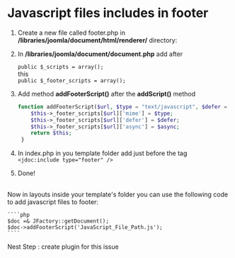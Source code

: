 # Javascript files includes in footer

1. Create a new file called footer.php in <b>/libraries/joomla/document/html/renderer/</b> directory:

2. In <b>/libraries/joomla/document/document.php</b> add after

	````public $_scripts = array();````<br>
	this<br>
	````public $_footer_scripts = array();````

3. Add method **addFooterScript()** after the **addScript()** method 

	```php
	function addFooterScript($url, $type = "text/javascript", $defer = false, $async = false) {
		$this->_footer_scripts[$url]['mime'] = $type;
		$this->_footer_scripts[$url]['defer'] = $defer;
		$this->_footer_scripts[$url]['async'] = $async;
		return $this;
	 }
	```

4. In index.php in you template folder add just before the </body> tag <br>
	````<jdoc:include type="footer" />````

5. Done!
<br>
Now in layouts inside your template's folder you can use the following code to add javascript files to footer:

	````php
	$doc =& JFactory::getDocument();
	$doc->addFooterScript('JavaScript_File_Path.js');
	````


Nest Step : create plugin for this issue
